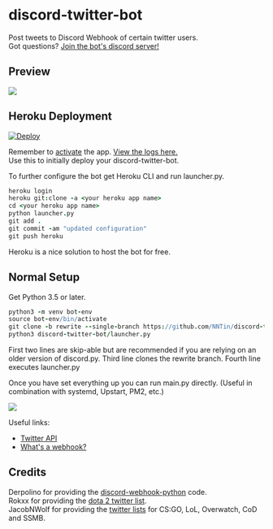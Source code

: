 # discord-twitter-bot
Post tweets to Discord Webhook of certain twitter users.  
Got questions? [Join the bot's discord server!](https://discord.gg/Dkg79tc)


## Preview

[![](img/gif.gif)](https://discord.gg/Dkg79tc)

## Heroku Deployment

[![Deploy](https://www.herokucdn.com/deploy/button.png)](https://heroku.com/deploy)

Remember to [activate](https://i.imgur.com/zOfa0Qm.png) the app. [View the logs here.](https://i.imgur.com/tWBoTuB.png)  
Use this to initially deploy your discord-twitter-bot.

To further configure the bot get Heroku CLI and run launcher.py.

```coffeescript
heroku login
heroku git:clone -a <your heroku app name>
cd <your heroku app name>
python launcher.py
git add .
git commit -am "updated configuration"
git push heroku
```

Heroku is a nice solution to host the bot for free.

## Normal Setup

Get Python 3.5 or later.

```coffeescript
python3 -m venv bot-env
source bot-env/bin/activate
git clone -b rewrite --single-branch https://github.com/NNTin/discord-twitter-bot.git
python3 discord-twitter-bot/launcher.py
```

First two lines are skip-able but are recommended if you are relying on an older version of discord.py.
Third line clones the rewrite branch. Fourth line executes launcher.py

Once you have set everything up you can run main.py directly. (Useful in combination with systemd, Upstart, PM2, etc.)

![](https://i.imgur.com/TdJahu9.png)

Useful links:
* [Twitter API](https://apps.twitter.com/)
* [What's a webhook?](https://support.discordapp.com/hc/en-us/articles/228383668-Intro-to-Webhooks)


## Credits
Derpolino for providing the [discord-webhook-python](https://github.com/Derpolino/discord-webhooks-python) code.  
Rokxx for providing the [dota 2 twitter list](https://twitter.com/rokxx/lists/dota-2/members).  
JacobNWolf for providing the [twitter lists](https://twitter.com/JacobNWolf/lists/) for CS:GO, LoL, Overwatch, CoD and SSMB.